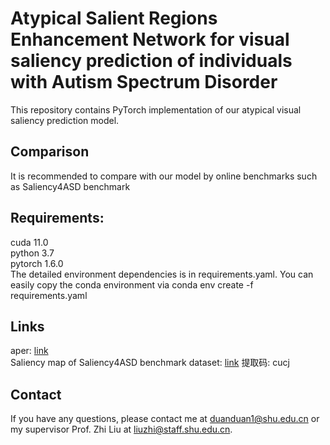 # Atypical Salient Regions Enhancement Network for visual saliency prediction of individuals with Autism Spectrum Disorder
This repository contains PyTorch implementation of our atypical visual saliency prediction model.
## Comparison
It is recommended to compare with our model by online benchmarks such as Saliency4ASD benchmark  
## Requirements:
cuda 11.0  
python 3.7  
pytorch 1.6.0  
The detailed environment dependencies is in requirements.yaml. You can easily copy the conda environment via conda env create -f requirements.yaml
## Links
aper: [link](https://doi.org/10.1016/j.image.2023.116968)  
Saliency map of Saliency4ASD benchmark dataset: [link](https://pan.baidu.com/s/1GvMr8mTZqU5FMdK4WXqHhg) 提取码: cucj
## Contact
If you have any questions, please contact me at duanduan1@shu.edu.cn or my supervisor Prof. Zhi Liu at liuzhi@staff.shu.edu.cn.